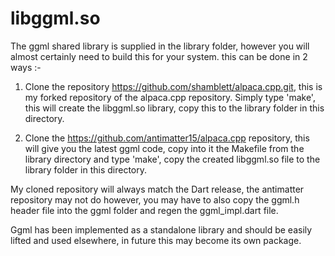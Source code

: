 
# libggml.so

The ggml shared library is supplied in the library folder, however you will almost certainly need to build this for 
your system. this can be done in 2 ways :-

1. Clone the repository https://github.com/shamblett/alpaca.cpp.git, this is my forked repository of the alpaca.cpp repository.
   Simply type 'make', this will create the libggml.so library, copy this to the library folder in this directory.


2. Clone the https://github.com/antimatter15/alpaca.cpp repository, this will give you the latest ggml code, copy into 
   it the Makefile from the library directory and type 'make', copy the created libggml.so file to the library folder in this directory.

My cloned repository will always match the Dart release, the antimatter repository may not do however, you may
have to also copy the ggml.h header file into the ggml folder and regen the ggml_impl.dart file.

Ggml has been implemented as a standalone library and should be easily lifted and used elsewhere, in future this may become its own package.